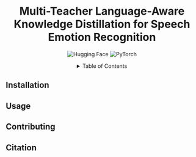 <h1 align="center">Multi-Teacher Language-Aware Knowledge Distillation for Speech Emotion Recognition</h1>

<p align="center">
  <img src="https://img.shields.io/badge/%F0%9F%A4%97-Hugging_Face-blue" alt="Hugging Face" />
  <img src="https://img.shields.io/badge/%F0%9F%94%A5-PyTorch-purple" alt="PyTorch" />
</p>

<div align="center">
  <details>
    <summary>Table of Contents</summary>
    <a href="#installation">Installation</a><br>
    <a href="#usage">Usage</a><br>
    <a href="#contributing">Contributing</a><br>
    <a href="#citation">Citation</a>
  </details>
</div>

## Installation


## Usage


## Contributing


## Citation



